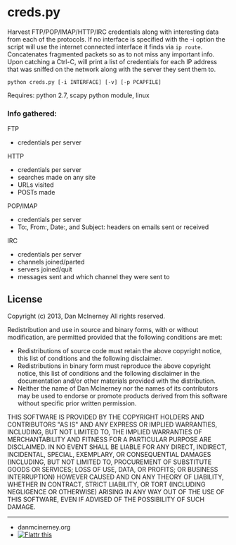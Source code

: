 creds.py
========

Harvest FTP/POP/IMAP/HTTP/IRC credentials along with interesting data from each of the protocols. If no interface is specified with the -i option the script will use the internet connected interface it finds via `ip route`. Concatenates fragmented packets so as to not miss any important info. Upon catching a Ctrl-C, will print a list of credentials for each IP address that was sniffed on the network along with the server they sent them to.


``` shell
python creds.py [-i INTERFACE] [-v] [-p PCAPFILE]
```

Requires: python 2.7, scapy python module, linux


### Info gathered:
FTP
* credentials per server

HTTP
* credentials per server
* searches made on any site
* URLs visited
* POSTs made

POP/IMAP
* credentials per server
* To:, From:, Date:, and Subject: headers on emails sent or received

IRC
* credentials per server
* channels joined/parted
* servers joined/quit
* messages sent and which channel they were sent to

License
-------
Copyright (c) 2013, Dan McInerney
All rights reserved.

Redistribution and use in source and binary forms, with or without
modification, are permitted provided that the following conditions are met:
* Redistributions of source code must retain the above copyright notice, this list of conditions and the following disclaimer.
* Redistributions in binary form must reproduce the above copyright notice, this list of conditions and the following disclaimer in the documentation and/or other materials provided with the distribution.
* Neither the name of Dan McInerney nor the names of its contributors may be used to endorse or promote products derived from this software without specific prior written permission.

THIS SOFTWARE IS PROVIDED BY THE COPYRIGHT HOLDERS AND CONTRIBUTORS "AS IS" AND
ANY EXPRESS OR IMPLIED WARRANTIES, INCLUDING, BUT NOT LIMITED TO, THE IMPLIED
WARRANTIES OF MERCHANTABILITY AND FITNESS FOR A PARTICULAR PURPOSE ARE
DISCLAIMED. IN NO EVENT SHALL <COPYRIGHT HOLDER> BE LIABLE FOR ANY
DIRECT, INDIRECT, INCIDENTAL, SPECIAL, EXEMPLARY, OR CONSEQUENTIAL DAMAGES
(INCLUDING, BUT NOT LIMITED TO, PROCUREMENT OF SUBSTITUTE GOODS OR SERVICES;
LOSS OF USE, DATA, OR PROFITS; OR BUSINESS INTERRUPTION) HOWEVER CAUSED AND
ON ANY THEORY OF LIABILITY, WHETHER IN CONTRACT, STRICT LIABILITY, OR TORT
(INCLUDING NEGLIGENCE OR OTHERWISE) ARISING IN ANY WAY OUT OF THE USE OF THIS
SOFTWARE, EVEN IF ADVISED OF THE POSSIBILITY OF SUCH DAMAGE.


***
* danmcinerney.org
* [![Flattr this](http://api.flattr.com/button/flattr-badge-large.png)](https://flattr.com/submit/auto?user_id=DanMcInerney&url=https://github.com/DanMcInerneycreds.py&title=creds.py&language=&tags=github&category=software) 
